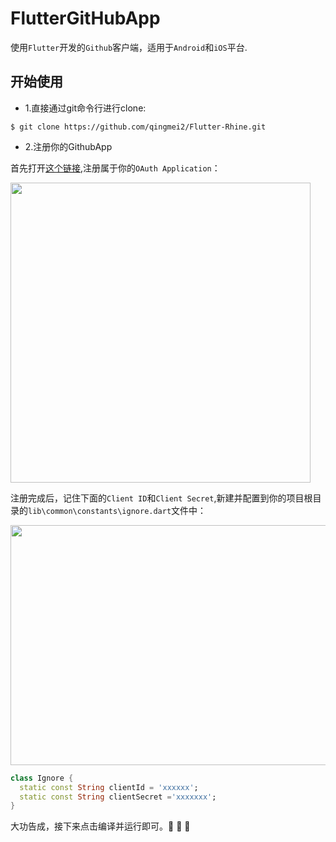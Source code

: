 # FlutterGitHubApp

使用`Flutter`开发的`Github`客户端，适用于`Android`和`iOS`平台.

## 开始使用

* 1.直接通过git命令行进行clone:

```shell
$ git clone https://github.com/qingmei2/Flutter-Rhine.git
```

* 2.注册你的GithubApp

首先打开[这个链接](https://github.com/settings/applications/new),注册属于你的`OAuth Application`：

<div align:left;display:inline;>
<img width="480" height="480" src="https://github.com/qingmei2/MVI-Rhine/blob/master/screenshots/regist_step1.png"/>
</div>

注册完成后，记住下面的`Client ID`和`Client Secret`,新建并配置到你的项目根目录的`lib\common\constants\ignore.dart`文件中：

<div align:left;display:inline;>
<img width="550" height="384" src="https://github.com/qingmei2/MVI-Rhine/blob/master/screenshots/regist_step2.png"/>
</div>

```dart
class Ignore {
  static const String clientId = 'xxxxxx';
  static const String clientSecret ='xxxxxxx';
}
```

大功告成，接下来点击编译并运行即可。:tada: :tada: :tada:


